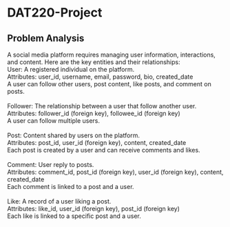 # DAT220-Project


## Problem Analysis
A social media platform requires managing user information, interactions, and content. Here are the key entities and their relationships:
<br/>
User: A registered individual on the platform.<br/>
Attributes: user_id, username, email, password, bio, created_date<br/>
A user can follow other users, post content, like posts, and comment on posts.<br/>
<br/>
Follower: The relationship between a user that follow another user.<br/>
Attributes: follower_id (foreign key), followee_id (foreign key)<br/>
A user can follow multiple users.<br/>
<br/>
Post: Content shared by users on the platform.<br/>
Attributes: post_id, user_id (foreign key), content, created_date<br/>
Each post is created by a user and can receive comments and likes.<br/>
<br/>
Comment: User reply to posts.<br/>
Attributes: comment_id, post_id (foreign key), user_id (foreign key), content, created_date<br/>
Each comment is linked to a post and a user.<br/>
<br/>
Like: A record of a user liking a post.<br/>
Attributes: like_id, user_id (foreign key), post_id (foreign key)<br/>
Each like is linked to a specific post and a user.<br/>
